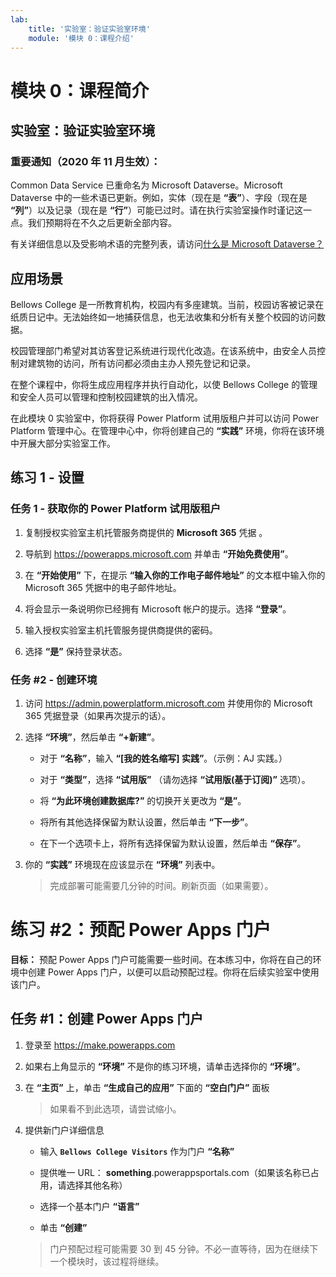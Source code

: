 ```yaml
---
lab:
    title: '实验室：验证实验室环境'
    module: '模块 0：课程介绍'
---
```


模块 0：课程简介
=================================

## 实验室：验证实验室环境

### 重要通知（2020 年 11 月生效）：
Common Data Service 已重命名为 Microsoft Dataverse。Microsoft Dataverse 中的一些术语已更新。例如，实体（现在是 **“表”**）、字段（现在是 **“列”**）以及记录（现在是 **“行”**）可能已过时。请在执行实验室操作时谨记这一点。我们预期将在不久之后更新全部内容。 

有关详细信息以及受影响术语的完整列表，请访问[什么是 Microsoft Dataverse？](https://docs.microsoft.com/zh-cn/powerapps/maker/common-data-service/data-platform-intro#terminology-updates)

应用场景
--------

Bellows College 是一所教育机构，校园内有多座建筑。当前，校园访客被记录在纸质日记中。无法始终如一地捕获信息，也无法收集和分析有关整个校园的访问数据。

校园管理部门希望对其访客登记系统进行现代化改造。在该系统中，由安全人员控制对建筑物的访问，所有访问都必须由主办人预先登记和记录。

在整个课程中，你将生成应用程序并执行自动化，以使 Bellows College 的管理和安全人员可以管理和控制校园建筑的出入情况。

在此模块 0 实验室中，你将获得 Power Platform 试用版租户并可以访问 Power Platform 管理中心。在管理中心中，你将创建自己的 **“实践”** 环境，你将在该环境中开展大部分实验室工作。

## 练习 1 - 设置

### 任务 1 - 获取你的 Power Platform 试用版租户

1. 复制授权实验室主机托管服务商提供的 **Microsoft 365** 凭据 。

2. 导航到 <https://powerapps.microsoft.com> 并单击 **“开始免费使用”**。

3. 在 **“开始使用”** 下，在提示 **“输入你的工作电子邮件地址”** 的文本框中输入你的 Microsoft 365 凭据中的电子邮件地址。

4. 将会显示一条说明你已经拥有 Microsoft 帐户的提示。选择 **“登录”**。

5. 输入授权实验室主机托管服务提供商提供的密码。 

6. 选择 **“是”** 保持登录状态。

### 任务 \#2 - 创建环境

1.  访问 <https://admin.powerplatform.microsoft.com> 并使用你的 Microsoft 365 凭据登录（如果再次提示的话）。

2. 选择 **“环境”**，然后单击 **“+新建”**。

    - 对于 **“名称”**，输入 **“[我的姓名缩写] 实践”**。（示例：AJ 实践。）
    
    - 对于 **“类型”**，选择 **“试用版”** （请勿选择 **“试用版(基于订阅)”** 选项）。
    
    - 将 **“为此环境创建数据库?”** 的切换开关更改为 **“是”**。
    
    - 将所有其他选择保留为默认设置，然后单击 **“下一步”**。
    
    - 在下一个选项卡上，将所有选择保留为默认设置，然后单击 **“保存”**。

3. 你的 **“实践”** 环境现在应该显示在 **“环境”** 列表中。 

    > 完成部署可能需要几分钟的时间。刷新页面（如果需要）。

# 练习 \#2：预配 Power Apps 门户

**目标：** 预配 Power Apps 门户可能需要一些时间。在本练习中，你将在自己的环境中创建 Power Apps 门户，以便可以启动预配过程。你将在后续实验室中使用该门户。

## 任务 \#1：创建 Power Apps 门户

1.  登录至 <https://make.powerapps.com>

2.  如果右上角显示的 **“环境”** 不是你的练习环境，请单击选择你的 **“环境”**。

3.  在 **“主页”** 上，单击 **“生成自己的应用”** 下面的 **“空白门户”** 面板

    > 如果看不到此选项，请尝试缩小。

4.  提供新门户详细信息

    -   输入 **```Bellows College Visitors```** 作为门户 **“名称”**

    -   提供唯一 URL： **something**.powerappsportals.com（如果该名称已占用，请选择其他名称）

    -   选择一个基本门户 **“语言”**

    -   单击 **“创建”**

    > 门户预配过程可能需要 30 到 45 分钟。不必一直等待，因为在继续下一个模块时，该过程将继续。
